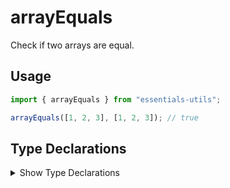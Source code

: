 # arrayEquals

Check if two arrays are equal.

## Usage

```js
import { arrayEquals } from "essentials-utils";

arrayEquals([1, 2, 3], [1, 2, 3]); // true
```

## Type Declarations

<details>
  <summary class="italic cursor-pointer">Show Type Declarations</summary>

```ts
export declare function arrayEquals<TArray = unknown>(
  array1: TArray[],
  array2: TArray[],
): boolean;
```
</details>
